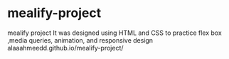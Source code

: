 # mealify-project
mealify project It was designed using HTML and CSS to practice flex box ,media queries, animation, and responsive design
alaaahmeedd.github.io/mealify-project/
